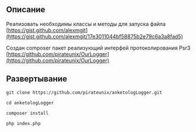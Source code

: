 ## Описание
Реализовать необходимы классы и методы для запуска файла [https://gist.github.com/alexmgit](https://gist.github.com/alexmgit/17e3011044bf58875b2e79c6a3a8fad5)

Создан composer пакет реализующий интерфей протоколирования Psr3 [https://github.com/pirateunix/OurLogger](https://github.com/pirateunix/OurLogger)

## Развертывание

```git clone https://github.com/pirateunix/anketologLogger.git```

```cd anketologLogger```

```composer install```

```php index.php```

